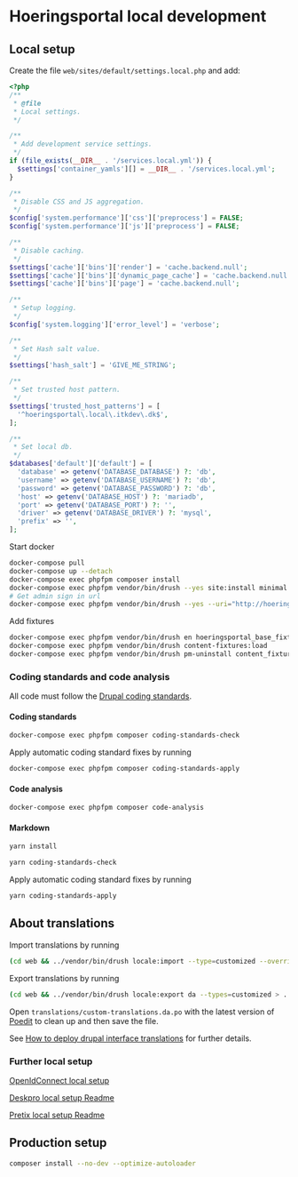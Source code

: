 # Hoeringsportal local development

## Local setup

Create the file `web/sites/default/settings.local.php` and add:

```php
<?php
/**
 * @file
 * Local settings.
 */

/**
 * Add development service settings.
 */
if (file_exists(__DIR__ . '/services.local.yml')) {
  $settings['container_yamls'][] = __DIR__ . '/services.local.yml';
}

/**
 * Disable CSS and JS aggregation.
 */
$config['system.performance']['css']['preprocess'] = FALSE;
$config['system.performance']['js']['preprocess'] = FALSE;

/**
 * Disable caching.
 */
$settings['cache']['bins']['render'] = 'cache.backend.null';
$settings['cache']['bins']['dynamic_page_cache'] = 'cache.backend.null';
$settings['cache']['bins']['page'] = 'cache.backend.null';

/**
 * Setup logging.
 */
$config['system.logging']['error_level'] = 'verbose';

/**
 * Set Hash salt value.
 */
$settings['hash_salt'] = 'GIVE_ME_STRING';

/**
 * Set trusted host pattern.
 */
$settings['trusted_host_patterns'] = [
  '^hoeringsportal\.local\.itkdev\.dk$',
];

/**
 * Set local db.
 */
$databases['default']['default'] = [
  'database' => getenv('DATABASE_DATABASE') ?: 'db',
  'username' => getenv('DATABASE_USERNAME') ?: 'db',
  'password' => getenv('DATABASE_PASSWORD') ?: 'db',
  'host' => getenv('DATABASE_HOST') ?: 'mariadb',
  'port' => getenv('DATABASE_PORT') ?: '',
  'driver' => getenv('DATABASE_DRIVER') ?: 'mysql',
  'prefix' => '',
];
```

Start docker

```sh
docker-compose pull
docker-compose up --detach
docker-compose exec phpfpm composer install
docker-compose exec phpfpm vendor/bin/drush --yes site:install minimal --existing-config
# Get admin sign in url
docker-compose exec phpfpm vendor/bin/drush --yes --uri="http://hoeringsportal.local.itkdev.dk" user:login
```

Add fixtures

```sh
docker-compose exec phpfpm vendor/bin/drush en hoeringsportal_base_fixtures -y
docker-compose exec phpfpm vendor/bin/drush content-fixtures:load
docker-compose exec phpfpm vendor/bin/drush pm-uninstall content_fixtures -y
```

### Coding standards and code analysis

All code must follow the [Drupal coding standards](https://www.drupal.org/docs/develop/standards).

#### Coding standards

```sh
docker-compose exec phpfpm composer coding-standards-check
```

Apply automatic coding standard fixes by running

```sh
docker-compose exec phpfpm composer coding-standards-apply
```

#### Code analysis

```sh
docker-compose exec phpfpm composer code-analysis
```

#### Markdown

```sh
yarn install
```

```sh
yarn coding-standards-check
```

Apply automatic coding standard fixes by running

```sh
yarn coding-standards-apply
```

## About translations

Import translations by running

```sh
(cd web && ../vendor/bin/drush locale:import --type=customized --override=all da ../translations/custom-translations.da.po)
```

Export translations by running

```sh
(cd web && ../vendor/bin/drush locale:export da --types=customized > ../translations/custom-translations.da.po)
```

Open `translations/custom-translations.da.po` with the latest version of
[Poedit](https://poedit.net/) to clean up and then save the file.

See
[How to deploy drupal interface translations](https://medium.com/limoengroen/how-to-deploy-drupal-interface-translations-5653294c4af6)
for further details.

### Further local setup

[OpenIdConnect local setup](openIdConnect.md)

[Deskpro local setup Readme](../web/modules/custom/hoeringsportal_deskpro/README.md)

[Pretix local setup Readme](pretix.md#local-setup)

## Production setup

```sh
composer install --no-dev --optimize-autoloader
```
